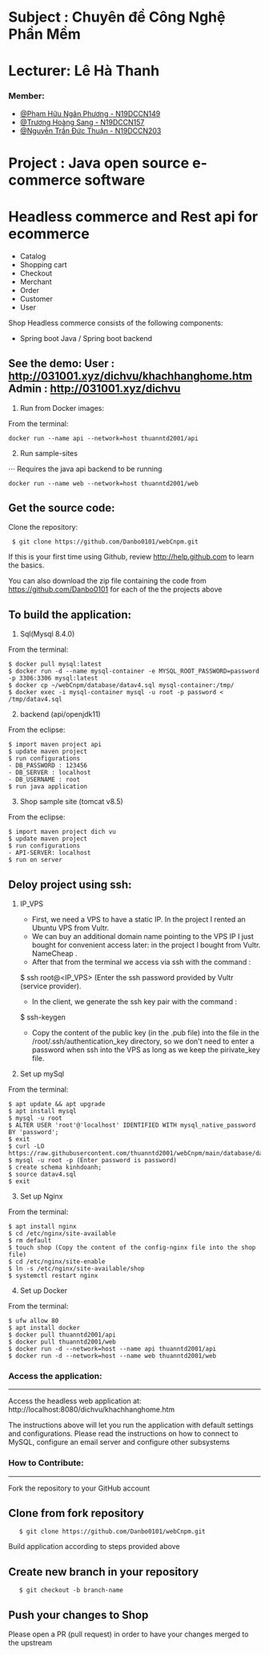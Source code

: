 
# Subject : Chuyên đề Công Nghệ Phần Mềm
# Lecturer: Lê Hà Thanh


### Member:

- [@Phạm Hữu Ngân Phương - N19DCCN149]()
- [@Trương Hoàng Sang - N19DCCN157]()
- [@Nguyễn Trần Đức Thuận - N19DCCN203]()


# Project : Java open source e-commerce software

#           Headless commerce and Rest api for ecommerce


- Catalog
- Shopping cart
- Checkout
- Merchant
- Order
- Customer
- User

Shop Headless commerce consists of the following components:

- Spring boot Java / Spring boot backend

See the demo: 
User : http://031001.xyz/dichvu/khachhanghome.htm
Admin : http://031001.xyz/dichvu
-------------------

1.  Run from Docker images:

From the terminal:

```
docker run --name api --network=host thuanntd2001/api
```
       
2. Run sample-sites

⋅⋅⋅ Requires the java api backend to be running

```
docker run --name web --network=host thuanntd2001/web
```

Get the source code:
-------------------
Clone the repository:
     
	 $ git clone https://github.com/Danbo0101/webCnpm.git


If this is your first time using Github, review http://help.github.com to learn the basics.

You can also download the zip file containing the code from https://github.com/Danbo0101 
for each of the the projects above

To build the application:
-------------------

1. Sql(Mysql 8.4.0)


From the terminal:

	$ docker pull mysql:latest
	$ docker run -d --name mysql-container -e MYSQL_ROOT_PASSWORD=password -p 3306:3306 mysql:latest
	$ docker cp ~/webCnpm/database/datav4.sql mysql-container:/tmp/
	$ docker exec -i mysql-container mysql -u root -p password < /tmp/datav4.sql


2. backend (api/openjdk11)


From the eclipse:

	$ import maven project api
	$ update maven project
	$ run configurations
 	- DB_PASSWORD : 123456
  	- DB_SERVER : localhost
   	- DB_USERNAME : root
	$ run java application

3. Shop sample site (tomcat v8.5)


From the eclipse:

	$ import maven project dich vu
	$ update maven project
	$ run configurations
 	- API-SERVER: localhost
	$ run on server


Deloy project using ssh:
-------------------

1. IP_VPS
   - First, we need a VPS to have a static IP. In the project I rented an Ubuntu VPS from Vultr.
   - We can buy an additional domain name pointing to the VPS IP I just bought for convenient access later: in the project I bought from Vultr. NameCheap .
   - After that from the terminal we access via ssh with the command :
     
	$ ssh root@<IP_VPS> (Enter the ssh password provided by Vultr (service provider).
 
   - In the client, we generate the ssh key pair with the command :
     
	$ ssh-keygen

   - Copy the content of the public key (in the .pub file) into the file in the /root/.ssh/authentication_key directory, so we don't need to enter a password when ssh into the VPS as long as we keep the pirivate_key file.

2. Set up mySql

From the terminal:

	$ apt update && apt upgrade
 	$ apt install mysql
	$ mysql -u root
	$ ALTER USER 'root'@'localhost' IDENTIFIED WITH mysql_native_password BY 'password';
 	$ exit
	$ curl -LO https://raw.githubusercontent.com/thuanntd2001/webCnpm/main/database/datav4.sql
	$ mysql -u root -p (Enter password is password)
	$ create schema kinhdoanh;
	$ source datav4.sql
	$ exit

3. Set up Nginx

From the terminal:

	$ apt install nginx
	$ cd /etc/nginx/site-available 
	$ rm default
 	$ touch shop (Copy the content of the config-nginx file into the shop file)
	$ cd /etc/nginx/site-enable
	$ ln -s /etc/nginx/site-available/shop
	$ systemctl restart nginx


 4. Set up Docker

From the terminal:

	$ ufw allow 80
	$ apt install docker
	$ docker pull thuanntd2001/api
 	$ docker pull thuanntd2001/web
	$ docker run -d --network=host --name api thuanntd2001/api
	$ docker run -d --network=host --name web thuanntd2001/web
      

### Access the application:
-------------------

Access the headless web application at: http://localhost:8080/dichvu/khachhanghome.htm


The instructions above will let you run the application with default settings and configurations.
Please read the instructions on how to connect to MySQL, configure an email server and configure other subsystems


### How to Contribute:
-------------------
Fork the repository to your GitHub account

Clone from fork repository
-------------------

       $ git clone https://github.com/Danbo0101/webCnpm.git

Build application according to steps provided above

Create new branch in your repository
-------------------

	   $ git checkout -b branch-name


Push your changes to Shop
-------------------

Please open a PR (pull request) in order to have your changes merged to the upstream


